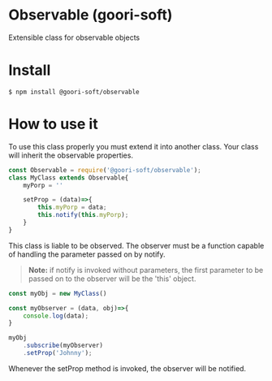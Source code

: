 # Observable (goori-soft)
Extensible class for observable objects

# Install
```
$ npm install @goori-soft/observable
```

# How to use it
To use this class properly you must extend it into another class. Your class will inherit the observable properties.

```javascript
const Observable = require('@goori-soft/observable');
class MyClass extends Observable{
    myPorp = ''

    setProp = (data)=>{
        this.myPorp = data;
        this.notify(this.myPorp);
    }
}
```
This class is liable to be observed. The observer must be a function capable of handling the parameter passed on by notify.
> **Note:** if notify is invoked without parameters, the first parameter to be passed on to the observer will be the 'this' object.
```javascript
const myObj = new MyClass()

const myObserver = (data, obj)=>{
    console.log(data);
}

myObj
    .subscribe(myObserver)
    .setProp('Johnny');
```
Whenever the setProp method is invoked, the observer will be notified.

